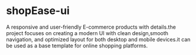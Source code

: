 # shopEase-ui
A responsive and user-friendly E-commerce products with details.the project focuses on creating a modern UI with clean design,smooth navigation, and optimized layout for both desktop and mobile devices.it can be used as a base template for online shopping platforms.
